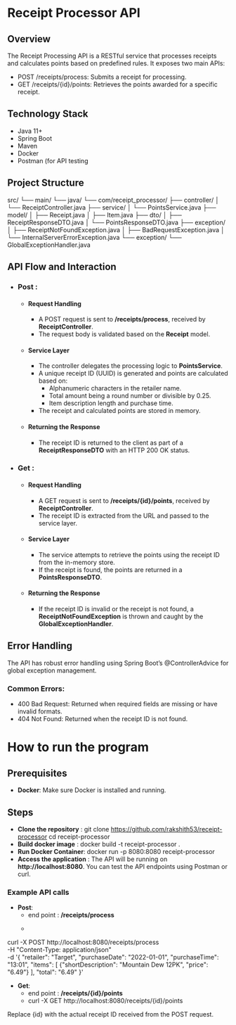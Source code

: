 # Receipt Processor API

## Overview
The Receipt Processing API is a RESTful service that processes receipts and calculates points based on predefined rules. It exposes two main APIs:

* POST /receipts/process: Submits a receipt for processing.
* GET /receipts/{id}/points: Retrieves the points awarded for a specific receipt.

## Technology Stack

* Java 11+
* Spring Boot
* Maven
* Docker
* Postman (for API testing

## Project Structure
src/
 └── main/
     └── java/
         └── com/receipt_processor/
             ├── controller/
             │   └── ReceiptController.java
             ├── service/
             │   └── PointsService.java
             ├── model/
             │   ├── Receipt.java
             │   ├── Item.java
             ├── dto/
             │   ├── ReceiptResponseDTO.java
             │   └── PointsResponseDTO.java
             ├── exception/
             │   ├── ReceiptNotFoundException.java
             │   ├── BadRequestException.java
             │   └── InternalServerErrorException.java
             └── exception/
                 └── GlobalExceptionHandler.java

## API Flow and Interaction

* ### Post :

  * #### Request Handling

    * A POST request is sent to **/receipts/process**, received by **ReceiptController**.
    * The request body is validated based on the **Receipt** model.

  * #### Service Layer

    * The controller delegates the processing logic to **PointsService**.
    * A unique receipt ID (UUID) is generated and points are calculated based on:
       *  Alphanumeric characters in the retailer name.
       *  Total amount being a round number or divisible by 0.25.
       *  Item description length and purchase time.
    * The receipt and calculated points are stored in memory.

  * #### Returning the Response

    * The receipt ID is returned to the client as part of a **ReceiptResponseDTO** with an HTTP 200 OK status.


* ### Get :

  * #### Request Handling
  
    * A GET request is sent to **/receipts/{id}/points**, received by **ReceiptController**.
    * The receipt ID is extracted from the URL and passed to the service layer.
    
  * #### Service Layer
    
    * The service attempts to retrieve the points using the receipt ID from the in-memory store.
    * If the receipt is found, the points are returned in a **PointsResponseDTO**.
    
  * #### Returning the Response
    * If the receipt ID is invalid or the receipt is not found, a **ReceiptNotFoundException** is thrown and caught by the **GlobalExceptionHandler**.

## Error Handling

The API has robust error handling using Spring Boot’s @ControllerAdvice for global exception management.

### Common Errors:
  * 400 Bad Request: Returned when required fields are missing or have invalid formats.
  * 404 Not Found: Returned when the receipt ID is not found.


# How to run the program

## Prerequisites 
  * **Docker**: Make sure Docker is installed and running.

## Steps
 * **Clone the repository** :
    git clone https://github.com/rakshith53/receipt-processor
    cd receipt-processor
 * **Build docker image** :
    docker build -t receipt-processor .
 * **Run Docker Container**:
    docker run -p 8080:8080 receipt-processor
 * **Access the application** :
    The API will be running on **http://localhost:8080**. You can test the API endpoints using Postman or curl.


### Example API calls

  * **Post**:
    * end point : **/receipts/process**
    * ```bash
curl -X POST http://localhost:8080/receipts/process \
  -H "Content-Type: application/json" \
  -d '{
        "retailer": "Target",
        "purchaseDate": "2022-01-01",
        "purchaseTime": "13:01",
        "items": [
          {"shortDescription": "Mountain Dew 12PK", "price": "6.49"}
        ],
        "total": "6.49"
      }'

  * **Get**:
    * end point : **/receipts/{id}/points**
    * curl -X GET http://localhost:8080/receipts/{id}/points

Replace {id} with the actual receipt ID received from the POST request.





